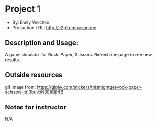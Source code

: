 # Project 1
+ By: Emily Wolchko
+ Production URL: <http://e2p1.emmyzon.me>

## Description and Usage:
A game simulator for Rock, Paper, Scissors.
Refresh the page to see new results.

## Outside resources
gif image from: https://giphy.com/stickers/thismightget-rock-paper-scissors-jqI3buvbN3EitBjHfB 

## Notes for instructor
N/A